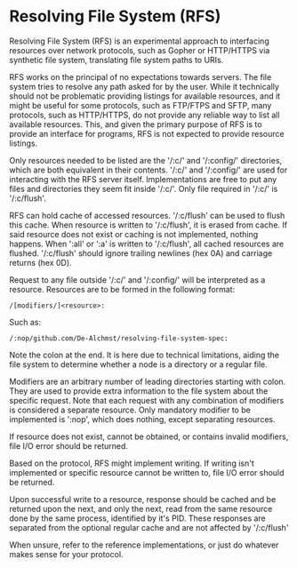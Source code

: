 # Resolving File System (RFS)

Resolving File System (RFS) is an experimental approach to interfacing resources
over network protocols, such as Gopher or HTTP/HTTPS via synthetic file system,
translating file system paths to URIs.

RFS works on the principal of no expectations towards servers.
The file system tries to resolve any path asked for by the user.
While it technically should not be problematic providing listings for available
resources, and it might be useful for some protocols, such as FTP/FTPS and SFTP,
many protocols, such as HTTP/HTTPS, do not provide any reliable way to list all
available resources.
This, and given the primary purpose of RFS is to provide an
interface for programs, RFS is not expected to provide resource listings.

Only resources needed to be listed are the '/:c/' and '/:config/' directories,
which are both equivalent in their contents.
'/:c/' and '/:config/' are used for interacting with the RFS server itself.
Implementations are free to put any files and directories they seem fit inside
'/:c/'.
Only file required in '/:c/' is '/:c/flush'.

RFS can hold cache of accessed resources.
'/:c/flush' can be used to flush this cache.
When resource is written to '/:c/flush', it is erased from cache.
If said resource does not exist or caching is not implemented, nothing happens.
When ':all' or ':a' is written to '/:c/flush', all cached
resources are flushed.
'/:c/flush' should ignore trailing newlines (hex 0A) and carriage returns
(hex 0D).

Request to any file outside '/:c/' and '/:config/' will be interpreted as a
resource. Resources are to be formed in the following format:

```
/[modifiers/]<resource>:
```

Such as:

```
/:nop/github.com/De-Alchmst/resolving-file-system-spec:
```

Note the colon at the end.
It is here due to technical limitations, aiding the file system to determine
whether a node is a directory or a regular file.

Modifiers are an arbitrary number of leading directories starting with colon.
They are used to provide extra information to the file system about
the specific request. Note that each request with any combination of modifiers
is considered a separate resource.
Only mandatory modifier to be implemented is ':nop', which does nothing, except
separating resources.

If resource does not exist, cannot be obtained, or contains invalid modifiers,
file I/O error should be returned.

Based on the protocol, RFS might implement writing.
If writing isn't implemented or specific resource cannot be written to, file
I/O error should be returned.

Upon successful write to a resource, response should be cached and be returned
upon the next, and only the next, read from the same resource done by the same
process, identified by it's PID.
These responses are separated from the optional regular cache and are not
affected by '/:c/flush'

When unsure, refer to the reference implementations, or just do whatever makes
sense for your protocol.
